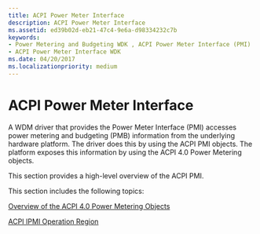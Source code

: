 ```yaml
---
title: ACPI Power Meter Interface
description: ACPI Power Meter Interface
ms.assetid: ed39b02d-eb21-47c4-9e6a-d98334232c7b
keywords:
- Power Metering and Budgeting WDK , ACPI Power Meter Interface (PMI)
- ACPI Power Meter Interface WDK
ms.date: 04/20/2017
ms.localizationpriority: medium
---
```


# ACPI Power Meter Interface


A WDM driver that provides the Power Meter Interface (PMI) accesses power metering and budgeting (PMB) information from the underlying hardware platform. The driver does this by using the ACPI PMI objects. The platform exposes this information by using the ACPI 4.0 Power Metering objects.

This section provides a high-level overview of the ACPI PMI.

This section includes the following topics:

[Overview of the ACPI 4.0 Power Metering Objects](overview-of-the-acpi-4-0-power-metering-objects.md)

[ACPI IPMI Operation Region](acpi-ipmi-operation-region.md)

 

 




